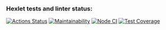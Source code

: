 ### Hexlet tests and linter status:
[![Actions Status](https://github.com/mrn-mrz/frontend-project-lvl2/workflows/hexlet-check/badge.svg)](https://github.com/mrn-mrz/frontend-project-lvl2/actions)
[![Maintainability](https://api.codeclimate.com/v1/badges/6ccccf7be6c10c8da3ea/maintainability)](https://codeclimate.com/github/mrn-mrz/frontend-project-lvl2/maintainability)
[![Node CI](https://github.com/mrn-mrz/frontend-project-lvl2/actions/workflows/tests.yml/badge.svg)](https://github.com/mrn-mrz/frontend-project-lvl2/actions/workflows/tests.yml)
[![Test Coverage](https://api.codeclimate.com/v1/badges/6ccccf7be6c10c8da3ea/test_coverage)](https://codeclimate.com/github/mrn-mrz/frontend-project-lvl2/test_coverage)